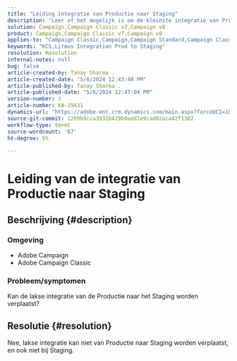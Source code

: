 ```yaml
---
title: "Leiding integratie van Productie naar Staging"
description: "Leer of het mogelijk is om de kleinste integratie van Productie naar Staging te verplaatsen."
solution: Campaign,Campaign Classic v7,Campaign v8
product: Campaign,Campaign Classic v7,Campaign v8
applies-to: "Campaign Classic,Campaign,Campaign Standard,Campaign Classic v7,Campaign v8"
keywords: "KCS,Litmus Integration Prod to Staging"
resolution: Resolution
internal-notes: null
bug: false
article-created-by: Tanay Sharma .
article-created-date: "5/8/2024 12:43:48 PM"
article-published-by: Tanay Sharma .
article-published-date: "5/8/2024 12:47:04 PM"
version-number: 3
article-number: KA-19431
dynamics-url: "https://adobe-ent.crm.dynamics.com/main.aspx?forceUCI=1&pagetype=entityrecord&etn=knowledgearticle&id=242a3698-380d-ef11-9f8a-6045bd026dc7"
source-git-commit: 1209b9cca3932b429b0add1e9cad82aca42f1382
workflow-type: tm+mt
source-wordcount: '67'
ht-degree: 5%

---
```


# Leiding van de integratie van Productie naar Staging

## Beschrijving {#description}


### Omgeving

- Adobe Campaign
- Adobe Campaign Classic


### Probleem/symptomen

Kan de lakse integratie van de Productie naar het Staging worden verplaatst?


## Resolutie {#resolution}


Nee, lakse integratie kan niet van Productie naar Staging worden verplaatst, en ook niet bij Staging.
